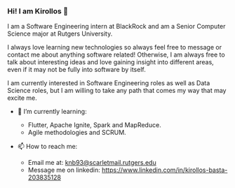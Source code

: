 ### Hi! I am Kirollos 👋

<!--
**Kironb/Kironb** is a ✨ _special_ ✨ repository because its `README.md` (this file) appears on your GitHub profile.

Here are some ideas to get you started:

- 🔭 I’m currently working on ...
- 🌱 I’m currently learning ...
- 👯 I’m looking to collaborate on ...
- 🤔 I’m looking for help with ...
- 💬 Ask me about ...
- 📫 How to reach me: ...
- 😄 Pronouns: ...
- ⚡ Fun fact: ...
-->

I am a Software Engineering intern at BlackRock and am a Senior Computer Science major at Rutgers University.

I always love learning new technologies so always feel free to message or contact me about anything software related!
Otherwise, I am always free to talk about interesting ideas and love gaining insight into different areas, even if it may not
be fully into software by itself.

I am currently interested in Software Engineering roles as well as Data Science roles, but I am willing to take any path that
comes my way that may excite me. 

- 🌱 I’m currently learning:
  - Flutter, Apache Ignite, Spark and MapReduce.
  - Agile methodologies and SCRUM.
  
- 📫 How to reach me: 
  - Email me at: knb93@scarletmail.rutgers.edu
  - Message me on linkedin: https://www.linkedin.com/in/kirollos-basta-203835128
